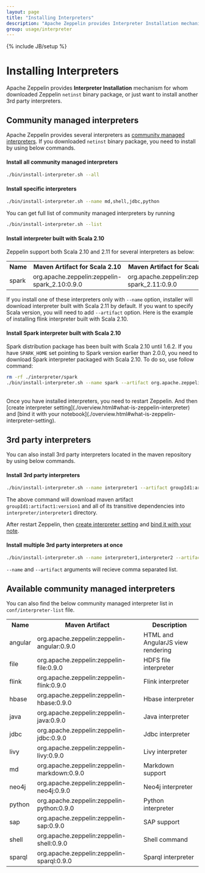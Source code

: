 ```yaml
---
layout: page
title: "Installing Interpreters"
description: "Apache Zeppelin provides Interpreter Installation mechanism for whom downloaded Zeppelin netinst binary package, or just want to install another 3rd party interpreters."
group: usage/interpreter 
---
```

<!--
Licensed under the Apache License, Version 2.0 (the "License");
you may not use this file except in compliance with the License.
You may obtain a copy of the License at

http://www.apache.org/licenses/LICENSE-2.0

Unless required by applicable law or agreed to in writing, software
distributed under the License is distributed on an "AS IS" BASIS,
WITHOUT WARRANTIES OR CONDITIONS OF ANY KIND, either express or implied.
See the License for the specific language governing permissions and
limitations under the License.
-->
{% include JB/setup %}

# Installing Interpreters 

<div id="toc"></div>

Apache Zeppelin provides **Interpreter Installation** mechanism for whom downloaded Zeppelin `netinst` binary package, or just want to install another 3rd party interpreters.

## Community managed interpreters
Apache Zeppelin provides several interpreters as [community managed interpreters](#available-community-managed-interpreters).
If you downloaded `netinst` binary package, you need to install by using below commands.

#### Install all community managed interpreters

```bash
./bin/install-interpreter.sh --all
```

#### Install specific interpreters

```bash
./bin/install-interpreter.sh --name md,shell,jdbc,python
```

You can get full list of community managed interpreters by running

```bash
./bin/install-interpreter.sh --list
```

#### Install interpreter built with Scala 2.10
Zeppelin support both Scala 2.10 and 2.11 for several interpreters as below:

<table class="table-configuration">
  <tr>
    <th>Name</th>
    <th>Maven Artifact for Scala 2.10</th>
    <th>Maven Artifact for Scala 2.11</th>
  </tr>
  <tr>
    <td>spark</td>
    <td>org.apache.zeppelin:zeppelin-spark_2.10:0.9.0</td>
    <td>org.apache.zeppelin:zeppelin-spark_2.11:0.9.0</td>
  </tr>
</table>

If you install one of these interpreters only with `--name` option, installer will download interpreter built with Scala 2.11 by default. If you want to specify Scala version, you will need to add `--artifact` option. Here is the example of installing flink interpreter built with Scala 2.10.

#### Install Spark interpreter built with Scala 2.10

Spark distribution package has been built with Scala 2.10 until 1.6.2. If you have `SPARK_HOME` set pointing to Spark version earlier than 2.0.0, you need to download Spark interpreter packaged with Scala 2.10. To do so, use follow command:

```bash
rm -rf ./interpreter/spark
./bin/install-interpreter.sh --name spark --artifact org.apache.zeppelin:zeppelin-spark_2.10:0.9.0
```

<br />
Once you have installed interpreters, you need to restart Zeppelin. And then [create interpreter setting](./overview.html#what-is-zeppelin-interpreter) and [bind it with your notebook](./overview.html#what-is-zeppelin-interpreter-setting).


## 3rd party interpreters

You can also install 3rd party interpreters located in the maven repository by using below commands.

#### Install 3rd party interpreters

```bash
./bin/install-interpreter.sh --name interpreter1 --artifact groupId1:artifact1:version1
```

The above command will download maven artifact `groupId1:artifact1:version1` and all of its transitive dependencies into `interpreter/interpreter1` directory.

After restart Zeppelin, then [create interpreter setting](./overview.html#what-is-zeppelin-interpreter) and [bind it with your note](./overview.html#what-is-interpreter-setting).

#### Install multiple 3rd party interpreters at once

```bash
./bin/install-interpreter.sh --name interpreter1,interpreter2 --artifact groupId1:artifact1:version1,groupId2:artifact2:version2
```

`--name` and `--artifact` arguments will recieve comma separated list.

## Available community managed interpreters

You can also find the below community managed interpreter list in `conf/interpreter-list` file.
<table class="table-configuration">
  <tr>
    <th>Name</th>
    <th>Maven Artifact</th>
    <th>Description</th>
  </tr>
  <tr>
    <td>angular</td>
    <td>org.apache.zeppelin:zeppelin-angular:0.9.0</td>
    <td>HTML and AngularJS view rendering</td>
  </tr>
  <tr>
    <td>file</td>
    <td>org.apache.zeppelin:zeppelin-file:0.9.0</td>
    <td>HDFS file interpreter</td>
  </tr>
  <tr>
    <td>flink</td>
    <td>org.apache.zeppelin:zeppelin-flink:0.9.0</td>
    <td>Flink interpreter</td>
  </tr>
  <tr>
    <td>hbase</td>
    <td>org.apache.zeppelin:zeppelin-hbase:0.9.0</td>
    <td>Hbase interpreter</td>
  </tr>
  <tr>
    <td>java</td>
    <td>org.apache.zeppelin:zeppelin-java:0.9.0</td>
    <td>Java interpreter</td>
  </tr>
  <tr>
    <td>jdbc</td>
    <td>org.apache.zeppelin:zeppelin-jdbc:0.9.0</td>
    <td>Jdbc interpreter</td>
  </tr>
  <tr>
    <td>livy</td>
    <td>org.apache.zeppelin:zeppelin-livy:0.9.0</td>
    <td>Livy interpreter</td>
  </tr>
  <tr>
    <td>md</td>
    <td>org.apache.zeppelin:zeppelin-markdown:0.9.0</td>
    <td>Markdown support</td>
  </tr>
  <tr>
    <td>neo4j</td>
    <td>org.apache.zeppelin:zeppelin-neo4j:0.9.0</td>
    <td>Neo4j interpreter</td>
  </tr>
  <tr>
    <td>python</td>
    <td>org.apache.zeppelin:zeppelin-python:0.9.0</td>
    <td>Python interpreter</td>
  </tr>
  <tr>
    <td>sap</td>
    <td>org.apache.zeppelin:zeppelin-sap:0.9.0</td>
    <td>SAP support</td>
  </tr>
  <tr>
    <td>shell</td>
    <td>org.apache.zeppelin:zeppelin-shell:0.9.0</td>
    <td>Shell command</td>
  </tr>
  <tr>
    <td>sparql</td>
    <td>org.apache.zeppelin:zeppelin-sparql:0.9.0</td>
    <td>Sparql interpreter</td>
  </tr>
</table>
